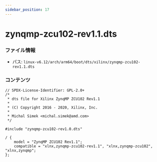 ```yaml
---
sidebar_position: 17
---
```

# zynqmp-zcu102-rev1.1.dts

### ファイル情報

- パス: `linux-v6.12/arch/arm64/boot/dts/xilinx/zynqmp-zcu102-rev1.1.dts`

### コンテンツ

```dts
// SPDX-License-Identifier: GPL-2.0+
/*
 * dts file for Xilinx ZynqMP ZCU102 Rev1.1
 *
 * (C) Copyright 2016 - 2020, Xilinx, Inc.
 *
 * Michal Simek <michal.simek@amd.com>
 */

#include "zynqmp-zcu102-rev1.0.dts"

/ {
	model = "ZynqMP ZCU102 Rev1.1";
	compatible = "xlnx,zynqmp-zcu102-rev1.1", "xlnx,zynqmp-zcu102", "xlnx,zynqmp";
};

```
